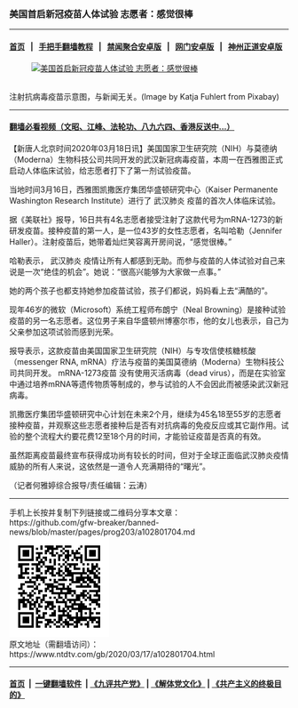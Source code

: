 ### 美国首启新冠疫苗人体试验 志愿者：感觉很棒
------------------------

#### [首页](https://github.com/gfw-breaker/banned-news/blob/master/README.md) &nbsp;&nbsp;|&nbsp;&nbsp; [手把手翻墙教程](https://github.com/gfw-breaker/guides/wiki) &nbsp;&nbsp;|&nbsp;&nbsp; [禁闻聚合安卓版](https://github.com/gfw-breaker/bn-android) &nbsp;&nbsp;|&nbsp;&nbsp; [网门安卓版](https://github.com/oGate2/oGate) &nbsp;&nbsp;|&nbsp;&nbsp; [神州正道安卓版](https://github.com/SzzdOgate/update) 



<div><div class="featured_image">
 <a href="https://i.ntdtv.com/assets/uploads/2020/03/vaccination-1215279_1280.jpg" target="_blank">
  <figure>
   <img alt="美国首启新冠疫苗人体试验 志愿者：感觉很棒" src="https://i.ntdtv.com/assets/uploads/2020/03/vaccination-1215279_1280-800x450.jpg"/>
  </figure><br/>
 </a>
 <span class="caption">
  注射抗病毒疫苗示意图，与新闻无关。(Image by Katja Fuhlert from Pixabay)
 </span>
</div>
</div><hr/>

#### [翻墙必看视频（文昭、江峰、法轮功、八九六四、香港反送中...）](https://github.com/gfw-breaker/banned-news/blob/master/pages/link3.md)

<div><div class="post_content" itemprop="articleBody">
 <p>
  【新唐人北京时间2020年03月18日讯】美国国家卫生研究院（NIH）与莫德纳（Moderna）生物科技公司共同开发的武汉新冠病毒疫苗，本周一在西雅图正式启动人体临床试验，给志愿者打下了第一剂试验疫苗。
 </p>
 <p>
  当地时间3月16日，西雅图凯撒医疗集团华盛顿研究中心（Kaiser Permanente Washington Research Institute）进行了
  <ok href="https://www.ntdtv.com/gb/武汉肺炎.htm">
   武汉肺炎
  </ok>
  疫苗的首次人体临床试验。
 </p>
 <p>
  据《美联社》报导，16日共有4名志愿者接受注射了这款代号为mRNA-1273的新研发疫苗。接种疫苗的第一人，是一位43岁的女性志愿者，名叫哈勒（Jennifer Haller）。注射疫苗后，她带着灿烂笑容离开房间说，“感觉很棒。”
 </p>
 <p>
  哈勒表示，
  <ok href="https://www.ntdtv.com/gb/武汉肺炎.htm">
   武汉肺炎
  </ok>
  疫情让所有人都感到无助。而参与疫苗的人体试验对自己来说是一次“绝佳的机会”。她说：“很高兴能够为大家做一点事。”
 </p>
 <p>
  她的两个孩子也都支持她参加疫苗试验，孩子们都说，妈妈看上去“满酷的”。
 </p>
 <p>
  现年46岁的微软（Microsoft）系统工程师布朗宁（Neal Browning）是接种试验疫苗的另一名志愿者。这位男子来自华盛顿州博塞尔市，他的女儿也表示，自己为父亲参加这项试验而感到光荣。
 </p>
 <p>
  报导表示，这款疫苗由美国国家卫生研究院（NIH）与专攻信使核糖核酸（messenger RNA, mRNA）疗法与疫苗的美国莫德纳（Moderna）生物科技公司共同开发。
  <ok href="https://www.ntdtv.com/gb/mrna-1273疫苗.htm">
   mRNA-1273疫苗
  </ok>
  没有使用灭活病毒（dead virus），而是在实验室中通过培养mRNA等遗传物质等制成的，参与试验的人不会因此而被感染武汉新冠病毒。
 </p>
 <p>
  凯撒医疗集团华盛顿研究中心计划在未来2个月，继续为45名18至55岁的志愿者接种疫苗，并观察这些志愿者接种后是否有对抗病毒的免疫反应或其它副作用。试验的整个流程大约要花费12至18个月的时间，才能验证疫苗是否真的有效。
 </p>
 <p>
  虽然距离疫苗最终宣布获得成功尚有较长的时间，但对于全球正面临武汉肺炎疫情威胁的所有人来说，这依然是一道令人充满期待的“曙光”。
 </p>
 <p>
  （记者何雅婷综合报导/责任编辑：云涛）
 </p>
 <div class="single_ad">
 </div>
</div>
</div>
<hr/>
手机上长按并复制下列链接或二维码分享本文章：<br/>
https://github.com/gfw-breaker/banned-news/blob/master/pages/prog203/a102801704.md <br/>
<a href='https://github.com/gfw-breaker/banned-news/blob/master/pages/prog203/a102801704.md'><img src='https://github.com/gfw-breaker/banned-news/blob/master/pages/prog203/a102801704.md.png'/></a> <br/>
原文地址（需翻墙访问）：https://www.ntdtv.com/gb/2020/03/17/a102801704.html


------------------------
#### [首页](https://github.com/gfw-breaker/banned-news/blob/master/README.md) &nbsp;|&nbsp; [一键翻墙软件](https://github.com/gfw-breaker/nogfw/blob/master/README.md) &nbsp;| [《九评共产党》](https://github.com/gfw-breaker/9ping.md/blob/master/README.md#九评之一评共产党是什么) | [《解体党文化》](https://github.com/gfw-breaker/jtdwh.md/blob/master/README.md) | [《共产主义的终极目的》](https://github.com/gfw-breaker/gczydzjmd.md/blob/master/README.md)


<img src='http://gfw-breaker.win/banned-news/pages/prog203/a102801704.md' width='0px' height='0px'/>